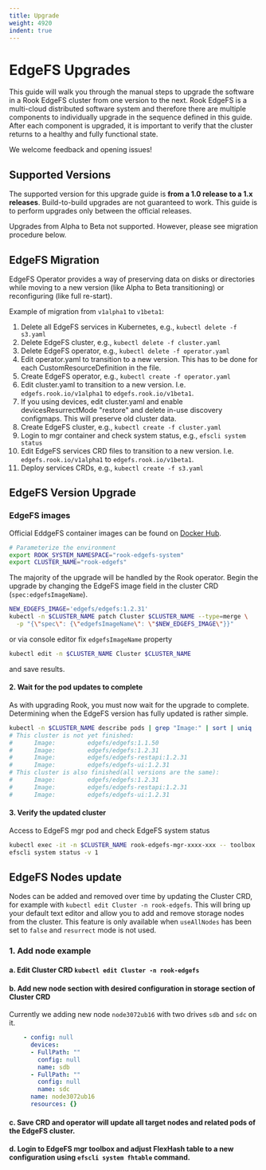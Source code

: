 ```yaml
---
title: Upgrade
weight: 4920
indent: true
---
```


# EdgeFS Upgrades
This guide will walk you through the manual steps to upgrade the software in a Rook EdgeFS cluster
from one version to the next. Rook EdgeFS is a multi-cloud distributed software system and
therefore there are multiple components to individually upgrade in the sequence defined in this
guide. After each component is upgraded, it is important to verify that the cluster returns to a
healthy and fully functional state.

We welcome feedback and opening issues!

## Supported Versions
The supported version for this upgrade guide is **from a 1.0 release to a 1.x releases**.
Build-to-build upgrades are not guaranteed to work. This guide is to perform upgrades only between
the official releases.

Upgrades from Alpha to Beta not supported. However, please see migration procedure below.

## EdgeFS Migration
EdgeFS Operator provides a way of preserving data on disks or directories while moving to a
new version (like Alpha to Beta transitioning) or reconfiguring (like full re-start).

Example of migration from `v1alpha1` to `v1beta1`:

1. Delete all EdgeFS services in Kubernetes, e.g., `kubectl delete -f s3.yaml`
2. Delete EdgeFS cluster, e.g., `kubectl delete -f cluster.yaml`
3. Delete EdgeFS operator, e.g., `kubectl delete -f operator.yaml`
4. Edit operator.yaml to transition to a new version. This has to be done for each CustomResourceDefinition in the file.
5. Create EdgeFS operator, e.g., `kubectl create -f operator.yaml`
6. Edit cluster.yaml to transition to a new version. I.e. `edgefs.rook.io/v1alpha1` to `edgefs.rook.io/v1beta1`.
7. If you using devices, edit cluster.yaml and enable devicesResurrectMode "restore" and delete in-use discovery configmaps. This will preserve old cluster data.
8. Create EdgeFS cluster, e.g., `kubectl create -f cluster.yaml`
9. Login to mgr container and check system status, e.g., `efscli system status`
10. Edit EdgeFS services CRD files to transition to a new version. I.e. `edgefs.rook.io/v1alpha1` to `edgefs.rook.io/v1beta1`.
11. Deploy services CRDs, e.g., `kubectl create -f s3.yaml`

## EdgeFS Version Upgrade

### EdgeFS images
Official EddgeFS container images can be found on [Docker Hub](https://hub.docker.com/r/edgefs/edgefs/tags).

```sh
# Parameterize the environment
export ROOK_SYSTEM_NAMESPACE="rook-edgefs-system"
export CLUSTER_NAME="rook-edgefs"
```

The majority of the upgrade will be handled by the Rook operator. Begin the upgrade by changing the
EdgeFS image field in the cluster CRD (`spec:edgefsImageName`).
```sh
NEW_EDGEFS_IMAGE='edgefs/edgefs:1.2.31'
kubectl -n $CLUSTER_NAME patch Cluster $CLUSTER_NAME --type=merge \
  -p "{\"spec\": {\"edgefsImageName\": \"$NEW_EDGEFS_IMAGE\"}}"
```

or via console editor fix `edgefsImageName` property

```sh
kubectl edit -n $CLUSTER_NAME Cluster $CLUSTER_NAME
```

and save results.

#### 2. Wait for the pod updates to complete
As with upgrading Rook, you must now wait for the upgrade to complete. Determining when the EdgeFS
version has fully updated is rather simple.

```sh
kubectl -n $CLUSTER_NAME describe pods | grep "Image:" | sort | uniq
# This cluster is not yet finished:
#      Image:         edgefs/edgefs:1.1.50
#      Image:         edgefs/edgefs:1.2.31
#      Image:         edgefs/edgefs-restapi:1.2.31
#      Image:         edgefs/edgefs-ui:1.2.31
# This cluster is also finished(all versions are the same):
#      Image:         edgefs/edgefs:1.2.31
#      Image:         edgefs/edgefs-restapi:1.2.31
#      Image:         edgefs/edgefs-ui:1.2.31
```
#### 3. Verify the updated cluster

Access to  EdgeFS mgr pod and check EdgeFS system status

```sh
kubectl exec -it -n $CLUSTER_NAME rook-edgefs-mgr-xxxx-xxx -- toolbox
efscli system status -v 1
```

## EdgeFS Nodes update
Nodes can be added and removed over time by updating the Cluster CRD, for example with `kubectl edit Cluster -n rook-edgefs`.
This will bring up your default text editor and allow you to add and remove storage nodes from the cluster.
This feature is only available when `useAllNodes` has been set to `false` and `resurrect` mode is not used.

### 1. Add node example
#### a. Edit Cluster CRD `kubectl edit Cluster -n rook-edgefs`

#### b. Add new node section with desired configuration in storage section of Cluster CRD

Currently we adding new node `node3072ub16` with two drives `sdb` and `sdc` on it.

```yaml
    - config: null
      devices:
      - FullPath: ""
        config: null
        name: sdb
      - FullPath: ""
        config: null
        name: sdc
      name: node3072ub16
      resources: {}
```
#### c. Save CRD and operator will update all target nodes and related pods of the EdgeFS cluster.

#### d. Login to EdgeFS mgr toolbox and adjust FlexHash table to a new configuration using `efscli system fhtable` command.
